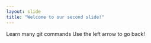 ```yaml
---
layout: slide
title: "Welcome to our second slide!"
---
```

Learn many git commands 
Use the left arrow to go back!
